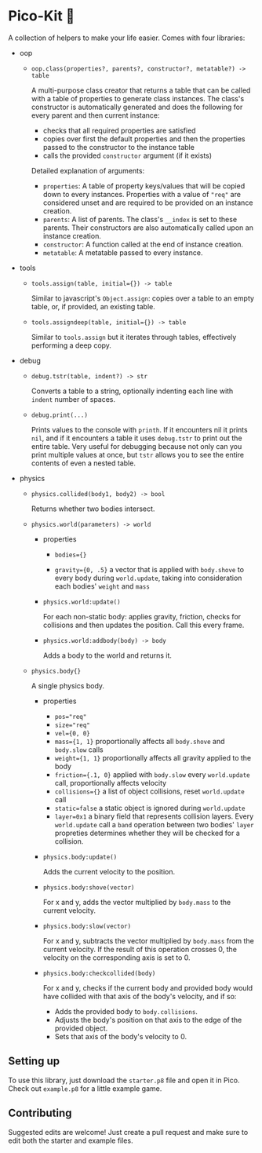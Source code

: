 # Pico-Kit :triangular_ruler:

A collection of helpers to make your life easier. Comes with four libraries:
* oop
	* `oop.class(properties?, parents?, constructor?, metatable?) -> table`

		A multi-purpose class creator that returns a table that can be called with a table of properties to generate class instances. The class's constructor is automatically generated and does the following for every parent and then current instance:
		* checks that all required properties are satisfied
		* copies over first the default properties and then the properties passed to the constructor to the instance table
		* calls the provided `constructor` argument (if it exists)

		Detailed explanation of arguments:
		* `properties`: A table of property keys/values that will be copied down to every instances. Properties with a value of `"req"` are considered unset and are required to be provided on an instance creation.
		* `parents`: A list of parents. The class's `__index` is set to these parents. Their constructors are also automatically called upon an instance creation.
		* `constructor`: A function called at the end of instance creation.
		* `metatable`: A metatable passed to every instance.

* tools
	* `tools.assign(table, initial={}) -> table`

		Similar to javascript's `Object.assign`: copies over a table to an empty table, or, if provided, an existing table.

	* `tools.assigndeep(table, initial={}) -> table`

		Similar to `tools.assign` but it iterates through tables, effectively performing a deep copy.

* debug
	* `debug.tstr(table, indent?) -> str`

		Converts a table to a string, optionally indenting each line with `indent` number of spaces.

	* `debug.print(...)`

		Prints values to the console with `printh`. If it encounters nil it prints `nil`, and if it encounters a table it uses `debug.tstr` to print out the entire table. Very useful for debugging because not only can you print multiple values at once, but `tstr` allows you to see the entire contents of even a nested table.

* physics
	* `physics.collided(body1, body2) -> bool`

		Returns whether two bodies intersect.

	* `physics.world(parameters) -> world`


		* properties

			*	`bodies={}`

			* `gravity={0, .5}` a vector that is applied with `body.shove` to every body during `world.update`, taking into consideration each bodies' `weight` and `mass`

		* `physics.world:update()`

			For each non-static body: applies gravity, friction, checks for collisions and then updates the position. Call this every frame.

		* `physics.world:addbody(body) -> body`

			Adds a body to the world and returns it.

	* `physics.body{}`

		A single physics body.

		* properties
			* `pos="req"`
			* `size="req"`
			* `vel={0, 0}`
			* `mass={1, 1}` proportionally affects all `body.shove` and `body.slow` calls
			* `weight={1, 1}` proportionally affects all gravity applied to the body
			* `friction={.1, 0}` applied with `body.slow` every `world.update` call, proportionally affects velocity
			* `collisions={}` a list of object collisions, reset `world.update` call
			* `static=false` a static object is ignored during `world.update`
			* `layer=0x1` a binary field that represents collision layers. Every `world.update` call a `band` operation between two bodies' `layer` propreties determines whether they will be checked for a collision.

		* `physics.body:update()`

			Adds the current velocity to the position.

		* `physics.body:shove(vector)`

			For x and y, adds the vector multiplied by `body.mass` to the current velocity.

		* `physics.body:slow(vector)`

			For x and y, subtracts the vector multiplied by `body.mass` from the current velocity. If the result of this operation crosses 0, the velocity on the corresponding axis is set to 0.

		* `physics.body:checkcollided(body)`

			For x and y, checks if the current body and provided body would have collided with that axis of the body's velocity, and if so:

			 * Adds the provided body to `body.collisions`.
			 * Adjusts the body's position on that axis to the edge of the provided object.
			 * Sets that axis of the body's velocity to 0.

## Setting up
To use this library, just download the `starter.p8` file and open it in Pico. Check out `example.p8` for a little example game.

## Contributing
Suggested edits are welcome! Just create a pull request and make sure to edit both the starter and example files.
